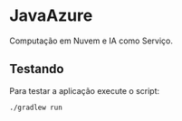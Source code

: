 # JavaAzure

Computação em Nuvem e IA como Serviço.

## Testando

Para testar a aplicação execute o script:

```sh
./gradlew run
```  
